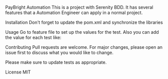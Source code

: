 PayBright Automation
This is a project with Serenity BDD. It has several features that a Automation Engineer can apply in a normal project.

Installation
Don't forget to update the pom.xml and synchronize the libraries

Usage
Go to feature file to set up the values for the test. Also you can add the value for each test like:

Contributing
Pull requests are welcome. For major changes, please open an issue first to discuss what you would like to change.

Please make sure to update tests as appropriate.

License
MIT
